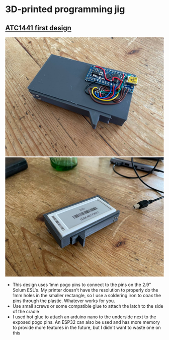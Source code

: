 # 3D-printed programming jig

## [ATC1441 first design](https://www.tinkercad.com/things/37yG0A1sEFw?sharecode=woPw-7fiiAaOwkRt-xzJYHstxwA_3Xcl5dmdgnPgwAw)

<img width="600" alt="jig1" src="jig1.jpg">

<img width="600" alt="jig2" src="jig2.jpg">

- This design uses 1mm pogo pins to connect to the pins on the 2.9" Solum ESL's. My printer doesn't have the resolution to properly do the 1mm holes in the smaller rectangle, so I use a soldering iron to coax the pins through the plastic. Whatever works for you. 
- Use small screws or some compatible glue to attach the latch to the side of the cradle
- I used hot glue to attach an arduino nano to the underside next to the exposed pogo pins. An ESP32 can also be used and has more memory to provide more features in the future, but I didn't want to waste one on this
